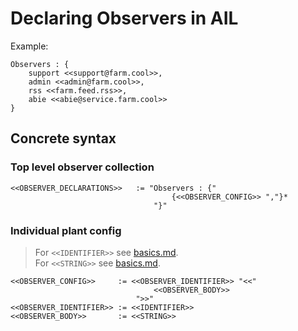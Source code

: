 # Declaring Observers in AIL

Example:

```plaintext
Observers : {
    support <<support@farm.cool>>, 
    admin <<admin@farm.cool>>, 
    rss <<farm.feed.rss>>,
    abie <<abie@service.farm.cool>>
}
```

## Concrete syntax

### Top level observer collection

```f#
<<OBSERVER_DECLARATIONS>>   := "Observers : {"
                                    {<<OBSERVER_CONFIG>> ","}* 
                                "}"
```

### Individual plant config

> For `<<IDENTIFIER>>` see [basics.md](./basics.md).  
> For `<<STRING>>` see [basics.md](./basics.md).  

```f#
<<OBSERVER_CONFIG>>     := <<OBSERVER_IDENTIFIER>> "<<"
                                <<OBSERVER_BODY>>
                            ">>"
<<OBSERVER_IDENTIFIER>> := <<IDENTIFIER>>
<<OBSERVER_BODY>>       := <<STRING>>
```
